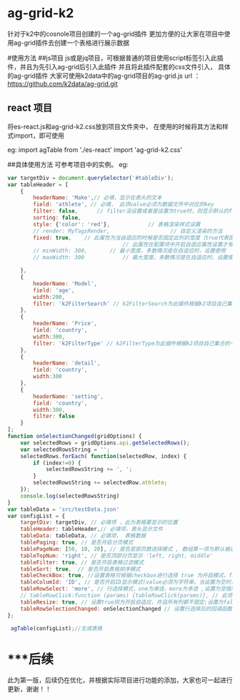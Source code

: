 # ag-grid-k2
针对于k2中的cosnole项目创建的一个ag-grid插件
更加方便的让大家在项目中使用ag-grid插件去创建一个表格进行展示数据

#使用方法
##js项目
js或是jq项目，可根据普通的项目使用script标签引入此插件，并且为先引入ag-grid后引入此插件
并且将此插件配套的css文件引入，
具体的ag-grid插件 大家可使用k2data中的ag-grid项目的ag-grid.js
url ： https://github.com/k2data/ag-grid.git
## react 项目
将es-react.js和ag-grid-k2.css放到项目文件夹中，
在使用的时候将其方法和样式import，即可使用

eg:
import agTable from './es-react'
import 'ag-grid-k2.css'

##具体使用方法
可参考项目中的实例。
eg:
```javascript
var targetDiv = document.querySelector('#tableDiv');
var tableHeader = [
    {
        headerName: 'Make',// 必填，显示在表头的文本
        field: 'athlete', // 必填， 此项value必须为数据文件中对应的key
        filter: false,      // filter没设置或者是设置为true时，则显示默认的filter，如果设置了其他的，则显示自己定义的filter
        sorting: false,
        style: {'color': 'red'},            // 表格渲染样式设置
        // render: MyTagsRender,                   // 自定义渲染的方法
        fixed: true,    // 此属性为当自适应的时候是否固定此列的宽度（true代表固定，false或’’代表不固定），当设置固定时，宽度为当前设置的width属性值，若未设置，则默认为200，
                                    // 此属性在配置项中开启自适应属性设置才有效
        // minWidth: 300,       // 最小宽度，多数情况是在自适应时，设置使用
        // maxWidth: 300            // 最大宽度，多数情况是在自适应时，设置使用

    },
    {
        headerName: 'Model',
        field: 'age',
        width:200,
        filter: 'k2FilterSearch' // k2FilterSearch为此插件根据k2项目自己集合的一个filter功能,参数类型（BOOLEAN,DOUBLE），仅供参考
    },
    {
        headerName: 'Price',
        field: 'country',
        width:300,
        filter: 'k2FilterType' // k2FilterType为此插件根据k2项目自己集合的一个filer功能，仅供参考
    },
    {
        headerName: 'detail',
        field: 'country',
        width:300
    },
    {
        headerName: 'setting',
        field: 'country',
        width:300,
        filter: false
    }
];
function onSelectionChanged(gridOptions) {
    var selectedRows = gridOptions.api.getSelectedRows();
    var selectedRowsString = '';
    selectedRows.forEach( function(selectedRow, index) {
        if (index!=0) {
            selectedRowsString += ', ';
        }
        selectedRowsString += selectedRow.athlete;
    });
    console.log(selectedRowsString)
}
var tableData = 'src/testData.json'
var configList = {
    targetDiv: targetDiv, // 必填项 ，此为表格要显示的位置
    tableHeader: tableHeader,// 必填项，表头显示文件
    tableData: tableData, // 必填项， 表格数据
    tablePaging: true, // 是否开启分页模式
    tablePageNum: [50, 10, 20], // 是否底部页数选择模式 , 数组第一项为默认被选中的项
    tableTopNum: 'right', // 是否顶部分页显示 'left, right, middle'
    tableFilter: true, // 是否开启表格过滤模式
    tableSort: true,  // 是否开启表格排序模式
    tableCheckBox: true, //设置表格可根据checkbox进行选择 true 为开启模式，false或是 ''或是未设置为关闭模式，只能在第一列设置
    tableColumId: 'ID', // 是否开启ID显示模式(value必须为字符串，当设置为空时，则会默认显示‘序号’，如不为空，则表头显示设置的value)
    tableRowSelect: 'more', // 行选择模式，one为单选，more为多选 ,设置为空值时不启用行选择模式
    // tableRowClick:function (params) {tableRowClick(params)}, // 此项为表格行单击事件， 可自己定义单击后执行的事件
    tableResize: true, // 设置true则为开启自适应，并且所有列都不固定;设置为false或是‘’或没有此属性，则为关闭;[]中的子项为固定列的名字
  	tableRowSelectionChanged: onSelectionChanged // 设置行选择后的回调函数
};

 agTable(configList);//生成表格
```

# ***后续
此为第一版，后续仍在优化，并根据实际项目进行功能的添加，大家也可一起进行更新，谢谢！！
